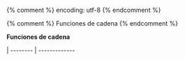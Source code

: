 {% comment %} encoding: utf-8 {% endcomment %}

{% comment %} Funciones de cadena {% endcomment %}
 

**Funciones de cadena**

| -------- | -------------
